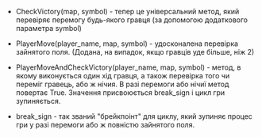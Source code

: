 - CheckVictory(map, symbol) - тепер це універсальний метод, який перевіряє перемогу будь-якого гравця (за допомогою додаткового параметра symbol)

- PlayerMove(player_name, map, symbol) - удосконалена перевірка зайнятого поля. (Додана, на випадок, якщо гравців уде більше, ніж 2)

- PlayerMoveAndCheckVictory(player_name, map, symbol) - метод, в якому виконується один хід гравця, а також перевірка того чи переміг гравець, або ж нічия. В разі перемоги або нічиї метод повертає True. Значення присвоюється break_sign і цикл гри зупиняється. 

- break_sign - так званий "брейкпоінт" для циклу, який зупиняє процес гри у разі перемоги або ж повністю зайнятого поля. 

